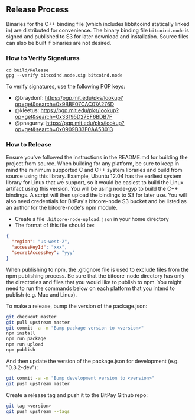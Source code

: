 ## Release Process

Binaries for the C++ binding file (which includes libbitcoind statically linked in) are distributed for convenience. The binary binding file `bitcoind.node` is signed and published to S3 for later download and installation. Source files can also be built if binaries are not desired.

### How to Verify Signatures

```
cd build/Release
gpg --verify bitcoind.node.sig bitcoind.node
```

To verify signatures, use the following PGP keys:

- @braydonf: https://pgp.mit.edu/pks/lookup?op=get&search=0x9BBF07CAC07A276D
- @kleetus: https://pgp.mit.edu/pks/lookup?op=get&search=0x33195D27EF6BDB7F
- @pnagurny: https://pgp.mit.edu/pks/lookup?op=get&search=0x0909B33F0AA53013

### How to Release

Ensure you've followed the instructions in the README.md for building the project from source. When building for any platform, be sure to keep in mind the minimum supported C and C++ system libraries and build from source using this library. Example, Ubuntu 12.04 has the earliest system library for Linux that we support, so it would be easiest to build the Linux artifact using this version. You will be using node-gyp to build the C++ bindings. A script will then upload the bindings to S3 for later use. You will also need credentials for BitPay's bitcore-node S3 bucket and be listed as an author for the bitcore-node's npm module.

- Create a file `.bitcore-node-upload.json` in your home directory
- The format of this file should be:

```json
{
  "region": "us-west-2",
  "accessKeyId": "xxx",
  "secretAccessKey": "yyy"
}
```

When publishing to npm, the .gitignore file is used to exclude files from the npm publishing process. Be sure that the bitcore-node directory has only the directories and files that you would like to publish to npm. You might need to run the commands below on each platform that you intend to publish (e.g. Mac and Linux).

To make a release, bump the version of the package.json:

```bash
git checkout master
git pull upstream master
git commit -a -m "Bump package version to <version>"
npm install
npm run package
npm run upload
npm publish
```

And then update the version of the package.json for development (e.g. "0.3.2-dev"):

```bash
git commit -a -m "Bump development version to <version>"
git push upstream master
```

Create a release tag and push it to the BitPay Github repo:

```bash
git tag <version>
git push upstream --tags
```
